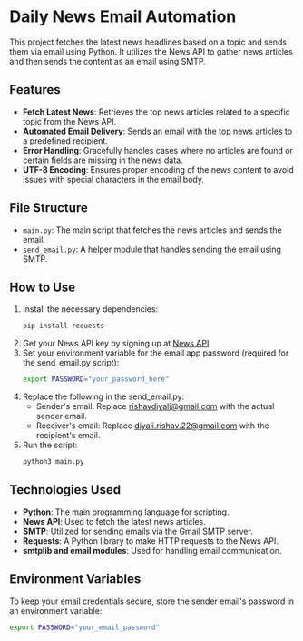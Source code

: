 # Daily News Email Automation

This project fetches the latest news headlines based on a topic and sends them via email using Python. It utilizes the News API to gather news articles and then sends the content as an email using SMTP.

## Features

- **Fetch Latest News**: Retrieves the top news articles related to a specific topic from the News API.
- **Automated Email Delivery**: Sends an email with the top news articles to a predefined recipient.
- **Error Handling**: Gracefully handles cases where no articles are found or certain fields are missing in the news data.
- **UTF-8 Encoding**: Ensures proper encoding of the news content to avoid issues with special characters in the email body.

## File Structure

- `main.py`: The main script that fetches the news articles and sends the email.
- `send_email.py`: A helper module that handles sending the email using SMTP.
  
## How to Use

1. Install the necessary dependencies:
   ```bash
   pip install requests
    ```
2. Get your News API key by signing up at [News API](https://newsapi.org/)
3. Set your environment variable for the email app password (required for the send_email.py script):
   ```bash
   export PASSWORD="your_password_here"
   ```
4. Replace the following in the send_email.py:
   - Sender's email: Replace rishavdiyali@gmail.com with the actual sender email.
   - Receiver's email: Replace diyali.rishav.22@gmail.com with the recipient's email.
5. Run the script:
   ```bash
   python3 main.py
   ```
## Technologies Used
- **Python**: The main programming language for scripting.
- **News API**: Used to fetch the latest news articles.
- **SMTP**: Utilized for sending emails via the Gmail SMTP server.
- **Requests**: A Python library to make HTTP requests to the News API.
- **smtplib and email modules**: Used for handling email communication.

## Environment Variables
To keep your email credentials secure, store the sender email's password in an environment variable:
```bash
export PASSWORD="your_email_password"
```





    
